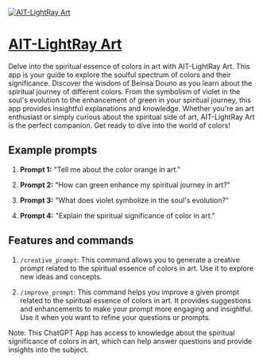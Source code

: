 [![AIT-LightRay Art](https://files.oaiusercontent.com/file-bW3iW6iNQxlzYEM2zZjiLu1w?se=2123-10-18T00%3A35%3A56Z&sp=r&sv=2021-08-06&sr=b&rscc=max-age%3D31536000%2C%20immutable&rscd=attachment%3B%20filename%3De2a79117-9ee1-436f-b7fd-20bebd4d61d0.webp&sig=RKiFPzBIoTZiBMBbs6%2ByjJwUpmwGRbLBvJR1pX1gOpk%3D)](https://chat.openai.com/g/g-rGyRzsklZ-ait-lightray-art)

# [AIT-LightRay Art](https://chat.openai.com/g/g-rGyRzsklZ-ait-lightray-art)

Delve into the spiritual essence of colors in art with AIT-LightRay Art. This app is your guide to explore the soulful spectrum of colors and their significance. Discover the wisdom of Beinsa Douno as you learn about the spiritual journey of different colors. From the symbolism of violet in the soul's evolution to the enhancement of green in your spiritual journey, this app provides insightful explanations and knowledge. Whether you're an art enthusiast or simply curious about the spiritual side of art, AIT-LightRay Art is the perfect companion. Get ready to dive into the world of colors!

## Example prompts

1. **Prompt 1:** "Tell me about the color orange in art."

2. **Prompt 2:** "How can green enhance my spiritual journey in art?"

3. **Prompt 3:** "What does violet symbolize in the soul's evolution?"

4. **Prompt 4:** "Explain the spiritual significance of color in art."

## Features and commands

1. `/creative_prompt`: This command allows you to generate a creative prompt related to the spiritual essence of colors in art. Use it to explore new ideas and concepts.

2. `/improve_prompt`: This command helps you improve a given prompt related to the spiritual essence of colors in art. It provides suggestions and enhancements to make your prompt more engaging and insightful. Use it when you want to refine your questions or prompts.

Note: This ChatGPT App has access to knowledge about the spiritual significance of colors in art, which can help answer questions and provide insights into the subject.